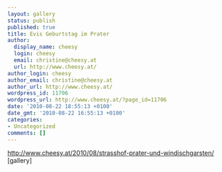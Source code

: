 ```yaml
---
layout: gallery
status: publish
published: true
title: Evis Geburtstag im Prater
author:
  display_name: cheesy
  login: cheesy
  email: christine@cheesy.at
  url: http://www.cheesy.at/
author_login: cheesy
author_email: christine@cheesy.at
author_url: http://www.cheesy.at/
wordpress_id: 11706
wordpress_url: http://www.cheesy.at/?page_id=11706
date: '2010-08-22 18:55:13 +0100'
date_gmt: '2010-08-22 16:55:13 +0100'
categories:
- Uncategorized
comments: []
---
```

http://www.cheesy.at/2010/08/strasshof-prater-und-windischgarsten/
[gallery]<!--:-->
